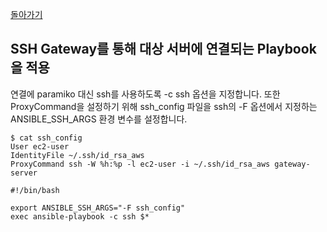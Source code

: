[돌아가기](ansible-note)

## SSH Gateway를 통해 대상 서버에 연결되는 Playbook을 적용

연결에 paramiko 대신 ssh를 사용하도록 -c ssh 옵션을 지정합니다. 또한 ProxyCommand을 설정하기 위해 ssh_config 파일을 ssh의 -F 옵션에서 지정하는 ANSIBLE_SSH_ARGS 환경 변수를 설정합니다.

```
$ cat ssh_config
User ec2-user
IdentityFile ~/.ssh/id_rsa_aws
ProxyCommand ssh -W %h:%p -l ec2-user -i ~/.ssh/id_rsa_aws gateway-server
```

```
#!/bin/bash

export ANSIBLE_SSH_ARGS="-F ssh_config"
exec ansible-playbook -c ssh $*
```

